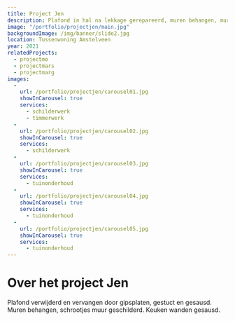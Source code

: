 ```yaml
---
title: Project Jen
description: Plafond in hal na lekkage gerepareerd, muren behangen, muren keuken geschilderd en schrootjes geschilderd
image: "/portfolio/projectjen/main.jpg"
backgroundImage: /img/banner/slide2.jpg
location: Tussenwoning Amstelveen
year: 2021
relatedProjects:
  - projectmo
  - projectmars
  - projectmarg
images:
  -
    url: /portfolio/projectjen/carousel01.jpg
    showInCarousel: true
    services:
      - schilderwerk
      - timmerwerk
  -
    url: /portfolio/projectjen/carousel02.jpg
    showInCarousel: true
    services: 
      - schilderwerk
  -
    url: /portfolio/projectjen/carousel03.jpg
    showInCarousel: true
    services: 
      - tuinonderhoud
  -
    url: /portfolio/projectjen/carousel04.jpg
    showInCarousel: true
    services: 
      - tuinonderhoud
  -
    url: /portfolio/projectjen/carousel05.jpg
    showInCarousel: true
    services: 
      - tuinonderhoud
---
```


# Over het project Jen

Plafond verwijderd en vervangen door gipsplaten, gestuct en gesausd. Muren behangen, schrootjes muur geschilderd. Keuken wanden gesausd.

